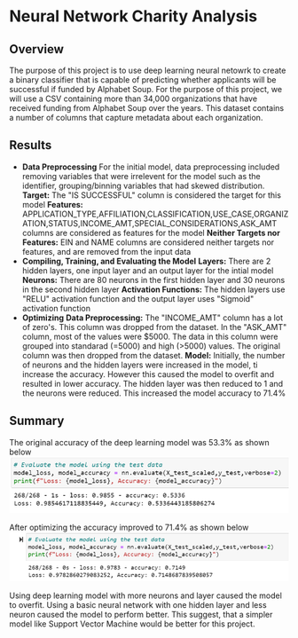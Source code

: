 # Neural Network Charity Analysis

## Overview

The purpose of this project is to use deep learning neural netowrk to create a binary classifier that is capable of predicting whether applicants will be successful if funded by Alphabet Soup. For the purpose of this project, we will use a CSV containing more than 34,000 organizations that have received funding from Alphabet Soup over the years. This dataset contains a number of columns that capture metadata about each organization.

## Results

- **Data Preprocessing**
For the initial model, data preprocessing included removing variables that were irrelevent for the model such as the identifier, grouping/binning variables that had skewed distribution.
**Target:** The "IS SUCCESSFUL" column is considered the target for this model
**Features:** APPLICATION_TYPE,AFFILIATION,CLASSIFICATION,USE_CASE,ORGANIZATION,STATUS,INCOME_AMT,SPECIAL_CONSIDERATIONS,ASK_AMT columns are considered as features for the model
**Neither Targets nor Features:** EIN and NAME columns are considered neither targets nor features, and are removed from the input data
- **Compiling, Training, and Evaluating the Model**
**Layers:** There are 2 hidden layers, one input layer and an output layer for the intial model
**Neurons:** There are 80 neurons in the first hidden layer and 30 neurons in the second hidden layer
**Activation Functions:** The hidden layers use "RELU" activation function and the output layer uses "Sigmoid" activation function
- **Optimizing**
**Data Preprocessing:** The "INCOME_AMT" column has a lot of zero's. This column was dropped from the dataset. In the "ASK_AMT" column, most of the values were $5000. The data in this column were grouped into standarad (=5000) and high (>5000) values. The original column was then dropped from the dataset.
**Model:** Initially, the number of neurons and the hidden layers were increased in the model, ti increase the accuracy. However this caused the model to overfit and resulted in lower accuracy. The hidden layer was then reduced to 1 and the neurons were reduced. This increased the model accuracy to 71.4%

## Summary

The original accuracy of the deep learning model was 53.3% as shown below
![original](https://github.com/ssathyanath/Neural_Network_Charity_Analysis/blob/main/Images/Original_Accuracy.PNG)

After optimizing the accuracy improved to 71.4% as shown below
![optimized](https://github.com/ssathyanath/Neural_Network_Charity_Analysis/blob/main/Images/After_Optimizing.PNG)

Using deep learning model with more neurons and layer caused the model to overfit. Using a basic neural network with one hidden layer and less neuron caused the model to perform better. This suggest, that a simpler model like Support Vector Machine would be better for this project.